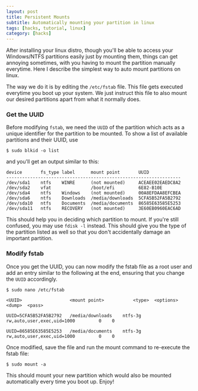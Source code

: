 ```yaml
---
layout: post
title: Persistent Mounts
subtitle: Automatically mounting your partition in linux
tags: [hacks, tutorial, linux]
category: [hacks]
---
```

After installing your linux distro, though you'll be able to access your Windows/NTFS partitions easily just by mounting them, things can get annoying sometimes, with you having to mount the partition manually everytime. Here I describe the simplest way to auto mount partitions on linux.

The way we do it is by editing the `/etc/fstab` file. This file gets executed everytime you boot up your system. We just instruct this file to also mount our desired partitions apart from what it normally does.

### Get the UUID

Before modifying `fstab`, we need the `UUID` of the partition which acts as a unique identifier for the partition to be mounted. To show a list of available partitions and their UUID, use

```
$ sudo blkid -o list
```

and you'll get an output similar to this:

```
device       fs_type label      mount point       UUID
------------------------------------------------------------------
/dev/sda1    ntfs    WINRE      (not mounted)     ACEAEE02EAEDC8A2
/dev/sda2    vfat               /boot/efi         6E82-B10E
/dev/sda4    ntfs    Windows    (not mounted)     00A8EFDAA8EFCBEA
/dev/sda6    ntfs    Downloads  /media/downloads  5CFA5B52FA5B2792
/dev/sda10   ntfs    Documents  /media/documents  86585E63585E5253
/dev/sda11   ntfs    RECOVERY   (not mounted)     3E60EB0960EAC6AD
```
This should help you in deciding which partition to mount. If you're still confused, you may use `fdisk -l` instead. This should give you the type of the partition listed as well so that you don't accidentally damage an important partition.

### Modify fstab


Once you get the UUID, you can now modify the fstab file as a root user and add an entry similar to the following at the end, ensuring that you change the `UUID` accordingly.

```
$ sudo nano /etc/fstab
```
```
<UUID>                  <mount point>           <type>  <options>   <dump>  <pass>

UUID=5CFA5B52FA5B2792	/media/downloads	ntfs-3g	rw,auto,user,exec,uid=1000         0	0

UUID=86585E63585E5253	/media/documents	ntfs-3g	rw,auto,user,exec,uid=1000         0	0
```
Once modified, save the file and run the mount command to re-execute the fstab file:

```
$ sudo mount -a
```
This should mount your new partition which would also be mounted automatically every time you boot up. Enjoy!
